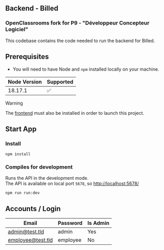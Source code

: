 ## Backend - Billed

### OpenClassrooms fork for P9 - "Développeur Concepteur Logiciel"

This codebase contains the code needed to run the backend for Billed.

## Prerequisites

- You will need to have Node and `npm` installed locally on your machine.

| Node Version | Supported          |
| ------------ | ------------------ |
| 18.17.1      | :white_check_mark: |

> [!WARNING]
> The [frontend](https://github.com/Alex-Pqn/Billed-ocr_dcl) must also be installed in order to launch this project.

## Start App

### Install
```
npm install
```

### Compiles for development
Runs the API in the development mode. \
The API is available on local port `5678`, so [http://localhost:5678/](http://localhost:5678/)
```
npm run run:dev
```

## Accounts / Login

| Email                      | Password          | Is Admin |
| -------------------------- | ----------------- | -------- |
| admin@test.tld             | admin             | Yes      |
| employee@test.tld          | employee          | No       |